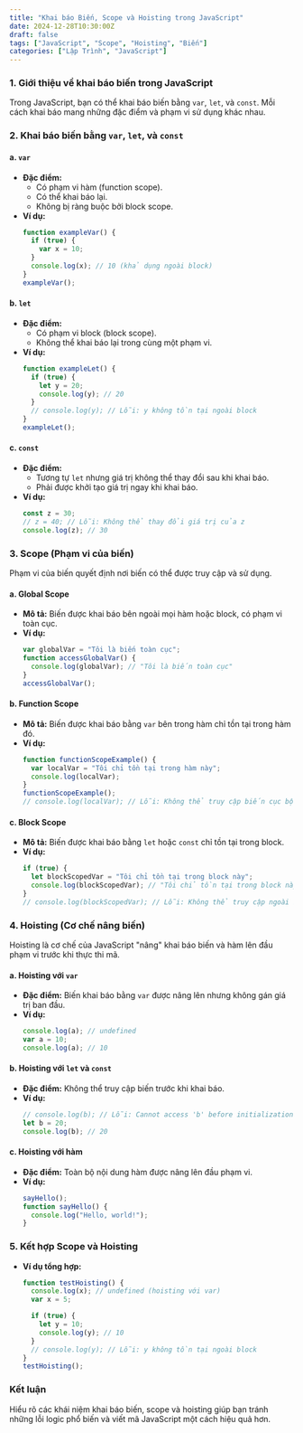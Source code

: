 ```yaml
---
title: "Khai báo Biến, Scope và Hoisting trong JavaScript"
date: 2024-12-28T10:30:00Z
draft: false
tags: ["JavaScript", "Scope", "Hoisting", "Biến"]
categories: ["Lập Trình", "JavaScript"]
---
```


### 1. Giới thiệu về khai báo biến trong JavaScript
Trong JavaScript, bạn có thể khai báo biến bằng `var`, `let`, và `const`. Mỗi cách khai báo mang những đặc điểm và phạm vi sử dụng khác nhau.

### 2. Khai báo biến bằng `var`, `let`, và `const`

#### a. `var`
- **Đặc điểm:**
  - Có phạm vi hàm (function scope).
  - Có thể khai báo lại.
  - Không bị ràng buộc bởi block scope.
- **Ví dụ:**
  ```javascript
  function exampleVar() {
    if (true) {
      var x = 10;
    }
    console.log(x); // 10 (khả dụng ngoài block)
  }
  exampleVar();
  ```

#### b. `let`
- **Đặc điểm:**
  - Có phạm vi block (block scope).
  - Không thể khai báo lại trong cùng một phạm vi.
- **Ví dụ:**
  ```javascript
  function exampleLet() {
    if (true) {
      let y = 20;
      console.log(y); // 20
    }
    // console.log(y); // Lỗi: y không tồn tại ngoài block
  }
  exampleLet();
  ```

#### c. `const`
- **Đặc điểm:**
  - Tương tự `let` nhưng giá trị không thể thay đổi sau khi khai báo.
  - Phải được khởi tạo giá trị ngay khi khai báo.
- **Ví dụ:**
  ```javascript
  const z = 30;
  // z = 40; // Lỗi: Không thể thay đổi giá trị của z
  console.log(z); // 30
  ```

### 3. Scope (Phạm vi của biến)
Phạm vi của biến quyết định nơi biến có thể được truy cập và sử dụng.

#### a. Global Scope
- **Mô tả:** Biến được khai báo bên ngoài mọi hàm hoặc block, có phạm vi toàn cục.
- **Ví dụ:**
  ```javascript
  var globalVar = "Tôi là biến toàn cục";
  function accessGlobalVar() {
    console.log(globalVar); // "Tôi là biến toàn cục"
  }
  accessGlobalVar();
  ```

#### b. Function Scope
- **Mô tả:** Biến được khai báo bằng `var` bên trong hàm chỉ tồn tại trong hàm đó.
- **Ví dụ:**
  ```javascript
  function functionScopeExample() {
    var localVar = "Tôi chỉ tồn tại trong hàm này";
    console.log(localVar);
  }
  functionScopeExample();
  // console.log(localVar); // Lỗi: Không thể truy cập biến cục bộ
  ```

#### c. Block Scope
- **Mô tả:** Biến được khai báo bằng `let` hoặc `const` chỉ tồn tại trong block.
- **Ví dụ:**
  ```javascript
  if (true) {
    let blockScopedVar = "Tôi chỉ tồn tại trong block này";
    console.log(blockScopedVar); // "Tôi chỉ tồn tại trong block này"
  }
  // console.log(blockScopedVar); // Lỗi: Không thể truy cập ngoài block
  ```

### 4. Hoisting (Cơ chế nâng biến)
Hoisting là cơ chế của JavaScript "nâng" khai báo biến và hàm lên đầu phạm vi trước khi thực thi mã.

#### a. Hoisting với `var`
- **Đặc điểm:** Biến khai báo bằng `var` được nâng lên nhưng không gán giá trị ban đầu.
- **Ví dụ:**
  ```javascript
  console.log(a); // undefined
  var a = 10;
  console.log(a); // 10
  ```

#### b. Hoisting với `let` và `const`
- **Đặc điểm:** Không thể truy cập biến trước khi khai báo.
- **Ví dụ:**
  ```javascript
  // console.log(b); // Lỗi: Cannot access 'b' before initialization
  let b = 20;
  console.log(b); // 20
  ```

#### c. Hoisting với hàm
- **Đặc điểm:** Toàn bộ nội dung hàm được nâng lên đầu phạm vi.
- **Ví dụ:**
  ```javascript
  sayHello();
  function sayHello() {
    console.log("Hello, world!");
  }
  ```

### 5. Kết hợp Scope và Hoisting
- **Ví dụ tổng hợp:**
  ```javascript
  function testHoisting() {
    console.log(x); // undefined (hoisting với var)
    var x = 5;

    if (true) {
      let y = 10;
      console.log(y); // 10
    }
    // console.log(y); // Lỗi: y không tồn tại ngoài block
  }
  testHoisting();
  ```

### Kết luận
Hiểu rõ các khái niệm khai báo biến, scope và hoisting giúp bạn tránh những lỗi logic phổ biến và viết mã JavaScript một cách hiệu quả hơn.
